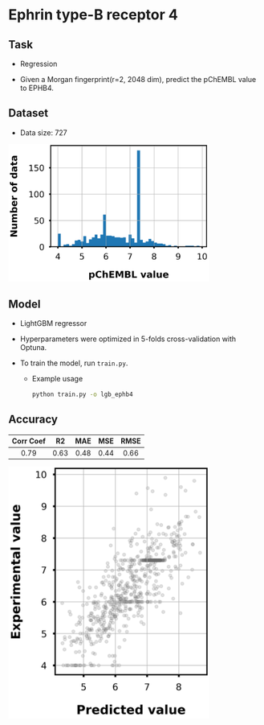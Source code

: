 # Ephrin type-B receptor 4

## Task

- Regression

- Given a Morgan fingerprint(r=2, 2048 dim), predict the pChEMBL value to EPHB4.

## Dataset

- Data size: 727

<div align="left">
    <img src="img/data_distribution.png" width="400">
</div>

## Model

- LightGBM regressor

- Hyperparameters were optimized in 5-folds cross-validation with Optuna.

- To train the model, run `train.py`.
    - Example usage
        ```bash
        python train.py -o lgb_ephb4
        ```

## Accuracy

|Corr Coef|R2|MAE|MSE|RMSE|
|:----:|:----:|:----:|:----:|:----:|
|0.79|0.63|0.48|0.44|0.66|

<div align="left">
      <img src="img/scatter_plot.png" width="400">
</div>
